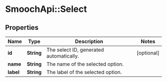 # SmoochApi::Select

## Properties
Name | Type | Description | Notes
------------ | ------------- | ------------- | -------------
**id** | **String** | The select ID, generated automatically. | [optional] 
**name** | **String** | The name of the selected option. | 
**label** | **String** | The label of the selected option. | 


